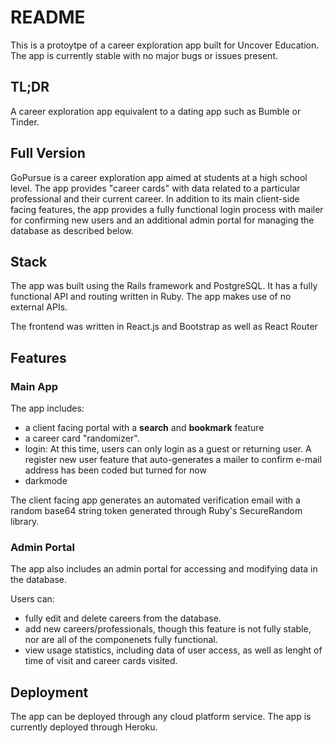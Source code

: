 # README

This is a protoytpe of a career exploration app built for Uncover Education. The app is currently stable with no major bugs or issues present.

## TL;DR
A career exploration app equivalent to a dating app such as Bumble or Tinder.


## Full Version
GoPursue is a career exploration app aimed at students at a high school level. The app provides "career cards" with data related to a particular professional and their current career. In addition to its main client-side facing features, the app provides a fully functional login process with mailer for confirming new users and an additional admin portal for managing the database as described below.

## Stack
The app was built using the Rails framework and PostgreSQL. It has a fully functional API and routing written in Ruby. The app makes use of no external APIs.

The frontend was written in React.js and Bootstrap as well as React Router

## Features

### Main App
The app includes:
- a client facing portal with a **search** and **bookmark** feature
- a career card "randomizer". 
- login: At this time, users can only login as a guest or returning user. A register new user feature that auto-generates a mailer to confirm e-mail address has been coded but turned for now
- darkmode

The client facing app generates an automated verification email with a random base64 string token generated through Ruby's SecureRandom library.


### Admin Portal
The app also includes an admin portal for accessing and modifying data in the database. 

Users can:
- fully edit and delete careers from the database. 
- add new careers/professionals, though this feature is not fully stable, nor are all of the componenets fully functional. 
- view usage statistics, including data of user access, as well as lenght of time of visit and career cards visited.

## Deployment
The app can be deployed through any cloud platform service. The app is currently deployed through Heroku.
